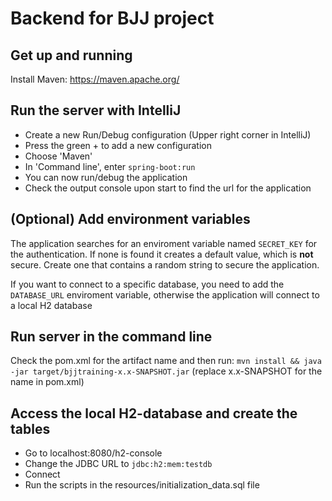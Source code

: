 # Backend for BJJ project

## Get up and running

Install Maven: https://maven.apache.org/

## Run the server with IntelliJ
- Create a new Run/Debug configuration (Upper right corner in IntelliJ)
- Press the green + to add a new configuration
- Choose 'Maven'
- In 'Command line', enter `spring-boot:run`
- You can now run/debug the application
- Check the output console upon start to find the url for the application

## (Optional) Add environment variables
The application searches for an enviroment variable named `SECRET_KEY` for the authentication. If none is found it creates a default value, which is **not** secure.
Create one that contains a random string to secure the application.

If you want to connect to a specific database, you need to add the `DATABASE_URL` enviroment variable, otherwise the application will connect to a local H2 database 

## Run server in the command line
Check the pom.xml for the artifact name and then run:
`mvn install && java -jar target/bjjtraining-x.x-SNAPSHOT.jar` (replace x.x-SNAPSHOT for the name in pom.xml)

## Access the local H2-database and create the tables
- Go to localhost:8080/h2-console
- Change the JDBC URL to `jdbc:h2:mem:testdb`
- Connect
- Run the scripts in the resources/initialization_data.sql file
